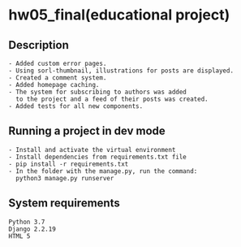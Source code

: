 # hw05_final(educational project)
## Description
```
- Added custom error pages.
- Using sorl-thumbnail, illustrations for posts are displayed.
- Created a comment system.
- Added homepage caching.
- The system for subscribing to authors was added
  to the project and a feed of their posts was created.
- Added tests for all new components.
```
## Running a project in dev mode
```
- Install and activate the virtual environment
- Install dependencies from requirements.txt file
- pip install -r requirements.txt
- In the folder with the manage.py, run the command:
  python3 manage.py runserver
```
## System requirements
```
Python 3.7
Django 2.2.19
HTML 5
```
